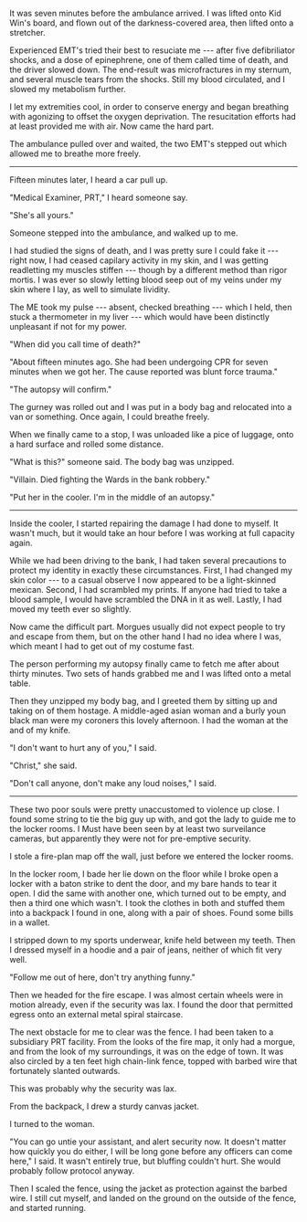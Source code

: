 It was seven minutes before the ambulance arrived. I was lifted onto Kid Win's board, and flown
out of the darkness-covered area, then lifted onto a stretcher.

Experienced EMT's tried their best to resuciate me --- after five defibriliator shocks, and a dose
of epinephrene, one of them
called time of death, and the driver slowed down. The end-result was microfractures in my sternum,
and several muscle tears from the shocks. Still my blood circulated, and I slowed my metabolism further.

I let my extremities cool, in order to conserve energy and began breathing with agonizing to offset
the oxygen deprivation. The resucitation efforts had at least provided me with air. Now came the hard
part.

The ambulance pulled over and waited, the two EMT's stepped out which allowed me to breathe
more freely.

----

Fifteen minutes later, I heard a car pull up.

"Medical Examiner, PRT," I heard someone say.

"She's all yours."

Someone stepped into the ambulance, and walked up to me.

I had studied the signs of death,
and I was pretty sure I could fake it --- right now, I had ceased capilary activity in my skin,
and I was getting readletting my muscles stiffen --- though by a different method than rigor mortis.
I was ever so slowly letting blood seep out of my veins under my skin where I lay, as well to simulate
lividity.

The ME took my pulse --- absent, checked breathing --- which I held, then stuck a thermometer in my
liver --- which would have been distinctly unpleasant if not for my power.

"When did you call time of death?"

"About fifteen minutes ago. She had been undergoing CPR for seven minutes when we got her. The cause
reported was blunt force trauma."

"The autopsy will confirm."

The gurney was rolled out and I was put in a body bag and relocated into a van or something.
Once again, I could breathe freely.

When we finally came to a stop, I was unloaded like a pice of luggage, onto a hard surface and rolled
some distance.

"What is this?" someone said. The body bag was unzipped.

"Villain. Died fighting the Wards in the bank robbery."

"Put her in the cooler. I'm in the middle of an autopsy."

---- 

Inside the cooler, I started repairing the damage I had done to myself. It wasn't much, but it would take
an hour before I was working at full capacity again.

While we had been driving to the bank, I had taken several precautions to protect my identity in exactly
these circumstances. First, I had changed my skin color --- to a casual observe I now appeared to be
a light-skinned mexican. Second, I had scrambled my prints. If anyone had tried to take a  blood sample,
I would have scrambled the DNA in it as well. Lastly, I had moved my teeth ever so slightly.

Now came the difficult part. Morgues usually did not expect people to try and escape from them, but on
the other hand I had no idea where I was, which meant I had to get out of my costume fast.

The person performing my autopsy finally came to fetch me after about thirty minutes. Two sets of hands grabbed
me and I was lifted onto a metal table.

Then they unzipped my body bag, and I greeted them by sitting up and taking on of them hostage.
A middle-aged asian woman and a burly youn black man were my coroners this lovely afternoon. I had the woman at the and of
my knife.

"I don't want to hurt any of you," I said.

"Christ," she said.

"Don't call anyone, don't make any loud noises," I said.

----

These two poor souls were pretty unaccustomed to violence up close. I found some string to tie the big
guy up with, and got the lady to guide me to the locker rooms. I Must have been seen by at least two
surveilance cameras, but apparently they were not for pre-emptive security.

I stole a fire-plan map off the wall, just before we entered the locker rooms.

In the locker room, I bade her lie down on the floor while I broke open a locker with a baton strike to
dent the door, and my bare hands to tear it open. I did the same with another one, which turned out to be empty,
and then a third one which wasn't. I took the clothes
in both and stuffed them into a backpack I found in one, along with a pair of shoes. Found some bills in a wallet.

I stripped down to my sports underwear, knife held between my teeth. Then I dressed myself in a hoodie
and a pair of jeans, neither of which fit very well.

"Follow me out of here, don't try anything funny."

Then we headed for the fire escape. I was almost certain wheels were in motion already, even
if the security was lax. I found the door that permitted egress onto an external metal spiral staircase.

The next obstacle for me to clear was the fence. I had been taken to a subsidiary PRT facility.
From the looks of the fire map, it only had a morgue, and from the look of my surroundings, it
was on the edge of town. It was also circled by a ten feet high chain-link fence, topped with barbed wire that
fortunately slanted outwards.

This was probably why the security was lax.

From the backpack, I drew a sturdy canvas jacket.

I turned to the woman.

"You can go untie your assistant, and alert security now. It doesn't matter how quickly you do either,
I will be long gone before any officers can come here," I said. It wasn't entirely true, but
bluffing couldn't hurt. She would probably follow protocol anyway.

Then I scaled the fence, using the jacket as protection against the barbed wire. I still cut myself,
and landed on the ground on the outside of the fence, and started running.
